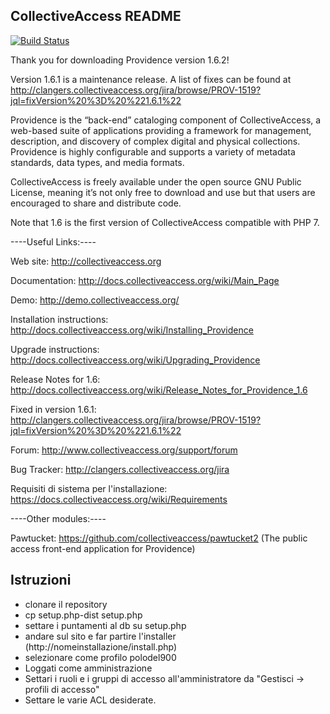 CollectiveAccess README
-----------------------

[![Build Status](https://secure.travis-ci.org/collectiveaccess/providence.png?branch=master)](http://travis-ci.org/collectiveaccess/providence)

Thank you for downloading Providence version 1.6.2!

Version 1.6.1 is a maintenance release. A list of fixes can be found at http://clangers.collectiveaccess.org/jira/browse/PROV-1519?jql=fixVersion%20%3D%20%221.6.1%22
 
Providence is the “back-end” cataloging component of CollectiveAccess, a web-based suite of applications providing a framework for management, description, and discovery of complex digital and physical collections.  Providence is highly configurable and supports a variety of metadata standards, data types, and media formats.  

CollectiveAccess is freely available under the open source GNU Public License, meaning it’s not only free to download and use but that users are encouraged to share and distribute code.

Note that 1.6 is the first version of CollectiveAccess compatible with PHP 7.


----Useful Links:----

   Web site: http://collectiveaccess.org
   
   Documentation: http://docs.collectiveaccess.org/wiki/Main_Page
   
   Demo: http://demo.collectiveaccess.org/

   Installation instructions: http://docs.collectiveaccess.org/wiki/Installing_Providence

   Upgrade instructions: http://docs.collectiveaccess.org/wiki/Upgrading_Providence

   Release Notes for 1.6:  http://docs.collectiveaccess.org/wiki/Release_Notes_for_Providence_1.6
   
   Fixed in version 1.6.1: http://clangers.collectiveaccess.org/jira/browse/PROV-1519?jql=fixVersion%20%3D%20%221.6.1%22

   Forum: http://www.collectiveaccess.org/support/forum

   Bug Tracker: http://clangers.collectiveaccess.org/jira
   
   Requisiti di sistema per l'installazione: https://docs.collectiveaccess.org/wiki/Requirements


----Other modules:----

   Pawtucket: https://github.com/collectiveaccess/pawtucket2 (The public access front-end application for Providence)


Istruzioni
-----------------------
* clonare il repository
* cp setup.php-dist setup.php
* settare i puntamenti al db su setup.php
* andare sul sito e far partire l'installer (http://nomeinstallazione/install.php)
* selezionare come profilo polodel900
* Loggati come amministrazione
* Settari i ruoli e i gruppi di accesso all'amministratore da "Gestisci -> profili di accesso"
* Settare le varie ACL desiderate.

